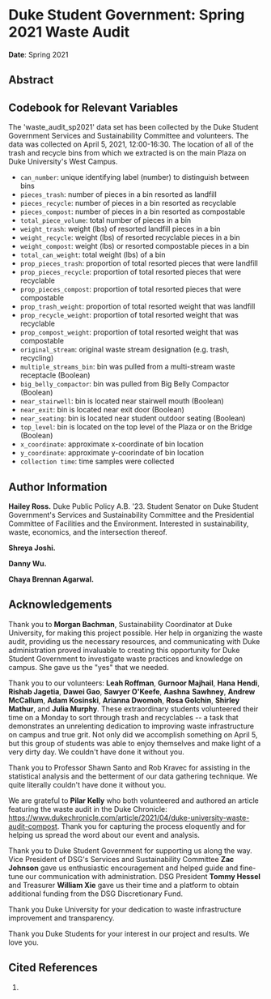 # Duke Student Government: Spring 2021 Waste Audit

**Date**: Spring 2021<br>

## Abstract



## Codebook for Relevant Variables

The 'waste_audit_sp2021' data set has been collected by the Duke Student
Government Services and Sustainability Committee and volunteers. The data was
collected on April 5, 2021, 12:00-16:30. The location of all of the trash and
recycle bins from which we extracted is on the main Plaza on Duke University's
West Campus.

- `can_number`: unique identifying label (number) to distinguish between bins
- `pieces_trash`: number of pieces in a bin resorted as landfill
- `pieces_recycle`: number of pieces in a bin resorted as recyclable
- `pieces_compost`: number of pieces in a bin resorted as compostable
- `total_piece_volume`: total number of pieces in a bin
- `weight_trash`: weight (lbs) of resorted landfill pieces in a bin
- `weight_recycle`: weight (lbs) of resorted recyclable pieces in a bin
- `weight_compost`: weight (lbs) or resorted compostable pieces in a bin
- `total_can_weight`: total weight (lbs) of a bin
- `prop_pieces_trash`: proportion of total resorted pieces that were landfill
- `prop_pieces_recycle`: proportion of total resorted pieces that were recyclable
- `prop_pieces_compost`: proportion of total resorted pieces that were compostable
- `prop_trash_weight`: proportion of total resorted weight that was landfill
- `prop_recycle_weight`: proportion of total resorted weight that was recyclable
- `prop_compost_weight`: proportion of total resorted weight that was compostable
- `original_stream`: original waste stream designation (e.g. trash, recycling)
- `multiple_streams_bin`: bin was pulled from a multi-stream waste receptacle (Boolean)
- `big_belly_compactor`: bin was pulled from Big Belly Compactor (Boolean)
- `near_stairwell`: bin is located near stairwell mouth (Boolean)
- `near_exit`: bin is located near exit door (Boolean)
- `near_seating`: bin is located near student outdoor seating (Boolean)
- `top_level`: bin is located on the top level of the Plaza or on the Bridge (Boolean)
- `x_coordinate`: approximate x-coordinate of bin location
- `y_coordinate`: approximate y-coorindate of bin location
- `collection time`: time samples were collected

## Author Information

**Hailey Ross.** Duke Public Policy A.B. '23. Student Senator on Duke Student
Government's Services and Sustainability Committee and the Presidential
Committee of Facilities and the Environment. Interested in sustainability,
waste, economics, and the intersection thereof.

**Shreya Joshi.**

**Danny Wu.**

**Chaya Brennan Agarwal.**

## Acknowledgements

Thank you to **Morgan Bachman**, Sustainability Coordinator at Duke University,
for making this project possible. Her help in organizing the waste audit,
providing us the necessary resources, and communicating with Duke administration
proved invaluable to creating this opportunity for Duke Student Government to
investigate waste practices and knowledge on campus. She gave us the "yes" that
we needed.

Thank you to our volunteers: **Leah Roffman**, **Gurnoor Majhail**, **Hana**
**Hendi**, **Rishab Jagetia**, **Dawei Gao**, **Sawyer O'Keefe**, **Aashna**
**Sawhney**, **Andrew McCallum**, **Adam Kosinski**, **Arianna Dwomoh**,
**Rosa Golchin**, **Shirley Mathur**, and **Julia Murphy**. These extraordinary
students volunteered their time on a Monday to sort through trash and
recyclables -- a task that demonstrates an unrelenting dedication to improving
waste infrastructure on campus and true grit. Not only did we accomplish
something on April 5, but this group of students was able to enjoy themselves
and make light of a very dirty day. We couldn't have done it without you.

Thank you to Professor Shawn Santo and Rob Kravec for assisting in the
statistical analysis and the betterment of our data gathering technique. We
quite literally couldn't have done it without you.

We are grateful to **Pilar Kelly** who both volunteered and authored an article
featuring the waste audit in the Duke Chronicle: https://www.dukechronicle.com/article/2021/04/duke-university-waste-audit-compost.
Thank you for capturing the process eloquently and for helping us spread the
word about our event and analysis.

Thank you to Duke Student Government for supporting us along the way. Vice
President of DSG's Services and Sustainability Committee **Zac Johnson** gave us
enthusiastic encouragement and helped guide and fine-tune our communication with
administration. DSG President **Tommy Hessel** and Treasurer **William Xie**
gave us their time and a platform to obtain additional funding from the DSG
Discretionary Fund.

Thank you Duke University for your dedication to waste infrastructure
improvement and transparency.

Thank you Duke Students for your interest in our project and results. We love
you.

## Cited References

1.
